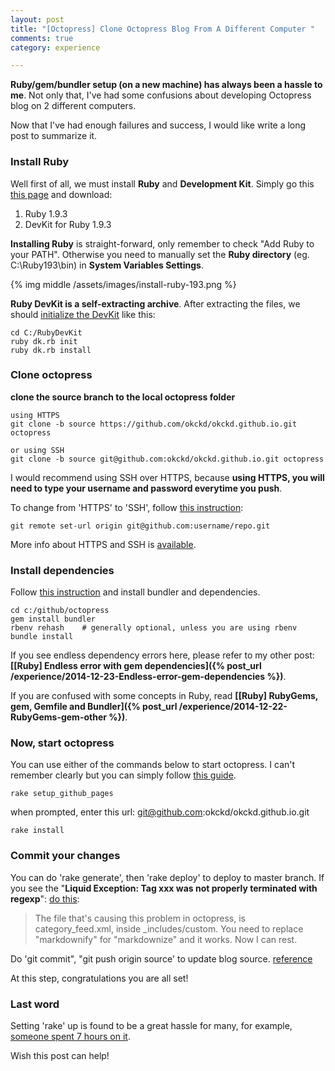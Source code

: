 ```yaml
---
layout: post
title: "[Octopress] Clone Octopress Blog From A Different Computer "
comments: true
category: experience

---
```


__Ruby/gem/bundler setup (on a new machine) has always been a hassle to me__. Not only that, I've had some confusions about developing Octopress blog on 2 different computers.

Now that I've had enough failures and success, I would like write a long post to summarize it.

### Install Ruby

Well first of all, we must install __Ruby__ and __Development Kit__. Simply go this [this page](http://rubyinstaller.org/downloads/) and download:

1. Ruby 1.9.3
1. DevKit for Ruby 1.9.3

__Installing Ruby__ is straight-forward, only remember to check "Add Ruby to your PATH". Otherwise you need to manually set the __Ruby directory__ (eg. C:\Ruby193\bin) in __System Variables Settings__.

{% img middle /assets/images/install-ruby-193.png %}

__Ruby DevKit is a self-extracting archive__. After extracting the files, we should [initialize the DevKit](http://jekyll-windows.juthilo.com/1-ruby-and-devkit/) like this:

    cd C:/RubyDevKit
    ruby dk.rb init
    ruby dk.rb install

### Clone octopress

__clone the source branch to the local octopress folder__

    using HTTPS
    git clone -b source https://github.com/okckd/okckd.github.io.git octopress

    or using SSH
    git clone -b source git@github.com:okckd/okckd.github.io.git octopress

I would recommend using SSH over HTTPS, because __using HTTPS, you will need to type your username and password everytime you push__.

To change from 'HTTPS' to 'SSH', follow [this instruction](http://stackoverflow.com/a/6565661):

    git remote set-url origin git@github.com:username/repo.git

More info about HTTPS and SSH is [available](https://help.github.com/articles/which-remote-url-should-i-use/).

### Install dependencies

Follow [this instruction](http://www.techelex.org/setup-octopress-windows7/) and install bundler and dependencies.

    cd c:/github/octopress
    gem install bundler
    rbenv rehash    # generally optional, unless you are using rbenv
    bundle install

If you see endless dependency errors here, please refer to my other post: __[[Ruby] Endless error with gem dependencies]({% post_url /experience/2014-12-23-Endless-error-gem-dependencies %})__.

If you are confused with some concepts in Ruby, read __[[Ruby] RubyGems, gem, Gemfile and Bundler]({% post_url /experience/2014-12-22-RubyGems-gem-other %})__.

### Now, start octopress

You can use either of the commands below to start octopress. I can't remember clearly but you can simply follow [this guide](http://octopress.org/docs/setup/).

    rake setup_github_pages

when prompted, enter this url: git@github.com:okckd/okckd.github.io.git

    rake install

### Commit your changes

You can do 'rake generate', then 'rake deploy' to deploy to master branch. If you see the "__Liquid Exception: Tag xxx was not properly terminated with regexp__": [do this](https://github.com/davidfstr/rdiscount/issues/75):

> The file that's causing this problem in octopress, is category_feed.xml, inside _includes/custom. You need to replace "markdownify" for "markdownize" and it works. Now I can rest.

Do 'git commit", "git push origin source' to update blog source. [reference](http://blog.zerosharp.com/clone-your-octopress-to-blog-from-two-places/)

At this step, congratulations you are all set!

### Last word

Setting 'rake' up is found to be a great hassle for many, for example, [someone spent 7 hours on it](http://hamaluik.com/posts/switching-to-octopress/).

Wish this post can help!
